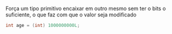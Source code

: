 Força um tipo primitivo encaixar em outro mesmo sem ter o bits o suficiente, o que faz com que o valor seja modificado
```java
int age = (int) 1000000000L;
```